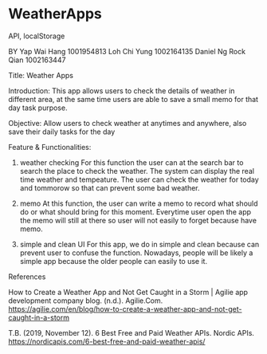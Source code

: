 # WeatherApps
API, localStorage

BY 
Yap Wai Hang 1001954813
Loh Chi Yung 1002164135
Daniel Ng Rock Qian 1002163447

Title: Weather Apps

Introduction: This app allows users to check the details of weather in different area, at the same time users are able to save a small memo for that day task purpose.

Objective: Allow users to check weather at anytimes and anywhere, also save their daily tasks for the day

Feature & Functionalities:
1) weather checking
   For this function the user can at the search bar to search the place to check the weather. The system can display the real time weather and tempeature. The user can   check the weather for today and tommorow so that can prevent some bad weather.

2) memo 
   At this function, the user can write a memo to record what should do or what should bring for this moment. Everytime user open the app the memo will still at there so user will not easily to forget because have memo.

3) simple and clean UI 
   For this app, we do in simple and clean because can prevent user to confuse the function. Nowadays, people will be likely a simple app because the older people can easily to use it.

References

How to Create a Weather App and Not Get Caught in a Storm | Agilie app development company blog. (n.d.). Agilie.Com. https://agilie.com/en/blog/how-to-create-a-weather-app-and-not-get-caught-in-a-storm

T.B. (2019, November 12). 6 Best Free and Paid Weather APIs. Nordic APIs. https://nordicapis.com/6-best-free-and-paid-weather-apis/
